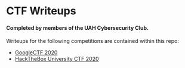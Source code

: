 CTF Writeups
============

#### Completed by members of the UAH Cybersecurity Club.

Writeups for the following competitions are contained within this repo:

  * [GoogleCTF 2020](./googlectf2020)
  * [HackTheBox University CTF 2020](./hackthebox-uni-2020)